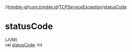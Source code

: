 //[trimble-id](../../../index.md)/[com.trimble.id](../index.md)/[TCPServiceException](index.md)/[statusCode](status-code.md)

# statusCode

[JVM]\
val [statusCode](status-code.md): Int
